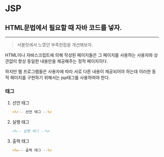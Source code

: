 # JSP

## HTML문법에서 필요할 때 자바 코드를 넣자.

---

> 서블릿에서 느꼈던 부족한점을 개선해보자.

HTML이나 자바스크립트에 의해 작성된 페이지들은 그 페이지를 사용하는 사용자와 상관없이 항상 동일한 내용만을 제공해주는 정적 페이지이다.

하지만 웹 프로그램들은 사용자에 따라 서로 다른 내용이 제공되어야 하는데 이러한 동적 페이지를 구현하기 위해서는 jsp태그를 사용하여야 한다.

### 태그

1. 선언 태그

   ```jsp
   <%!-- 선언 태그 --%>
   ```

2. 실행 태그

   ```jsp
   <%-- 실행 태그 --%>
   ```

3. 출력 태그

   ```jsp
   <%=-- 츨력 태그 --%>
   ```

​	
